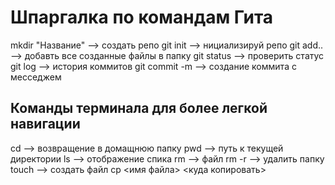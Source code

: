# Шпаргалка по командам Гита


mkdir "Название" --> создать репо
git init --> нициализируй репо
git add.. --> добавть все созданные файлы в папку
git status --> проверить статус
git log --> история коммитов
git commit -m --> создание коммита с месседжем

## Команды терминала для более легкой навигации

cd --> возвращение в домащнюю папку
pwd  --> путь  к текущей директории
ls --> отображение спика 
rm -->  файл
rm -r  -->  удалить папку
touch --> создать файл
cp <имя файла> <куда копировать> 
